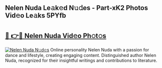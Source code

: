 ## Nelen Nuda Le𝚊k𝚎d N𝚞𝚍es - Part-xK2 Photos Vid𝚎o Le𝚊ks 5PYfb

# <h2><a href="http://fbbpqi7.evod.top/?m=Nelen+Nuda">🔗 👉🔴 Nelen Nuda Vid𝚎o Ph𝚘t𝚘s</a></h2>

[![Nelen Nuda N𝚞d𝚎s](https://i.imgur.com/8V9OHl7.gif)](http://fbbpqi7.evod.top/?m=Nelen+Nuda)
Online personality Nelen Nuda with a passion for dance and lifestyle, creating engaging content. Distinguished author Nelen Nuda, recognized for their insightful writings and contributions to literature. 
